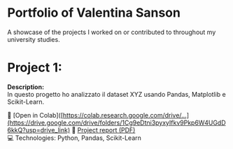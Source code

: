 # Portfolio of Valentina Sanson
A showcase of the projects I worked on or contributed to throughout my university studies.

# Project 1: 

**Description:**  
In questo progetto ho analizzato il dataset XYZ usando Pandas, Matplotlib e Scikit-Learn.

📎 [Open in Colab]([https://colab.research.google.com/drive/...](https://drive.google.com/drive/folders/1Cg9eDtni3pyxyIfkv9Pkp6W4UGdD6kkQ?usp=drive_link) 
📝 [Project report (PDF)](./portfolio/ML_final_project.pdf)  
💻 Technologies: Python, Pandas, Scikit-Learn

